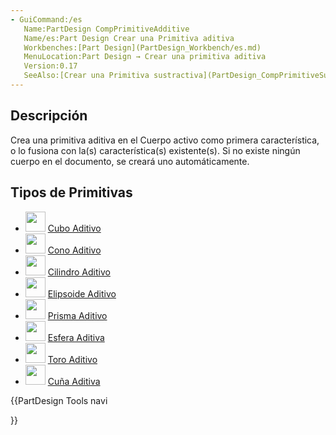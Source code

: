 ```yaml
---
- GuiCommand:/es
   Name:PartDesign CompPrimitiveAdditive
   Name/es:Part Design Crear una Primitiva aditiva
   Workbenches:[Part Design](PartDesign_Workbench/es.md)
   MenuLocation:Part Design → Crear una primitiva aditiva
   Version:0.17
   SeeAlso:[Crear una Primitiva sustractiva](PartDesign_CompPrimitiveSubtractive/es.md)
---
```


## Descripción

Crea una primitiva aditiva en el Cuerpo activo como primera característica, o lo fusiona con la(s) característica(s) existente(s). Si no existe ningún cuerpo en el documento, se creará uno automáticamente.

## Tipos de Primitivas 

-   <img alt="" src=images/PartDesign_AdditiveBox.svg  style="width:32px;"> [Cubo Aditivo](PartDesign_AdditiveBox/es.md)
-   <img alt="" src=images/PartDesign_AdditiveCone.svg  style="width:32px;"> [Cono Aditivo](PartDesign_AdditiveCone/es.md)
-   <img alt="" src=images/PartDesign_AdditiveCylinder.svg  style="width:32px;"> [Cilindro Aditivo](PartDesign_AdditiveCylinder/es.md)
-   <img alt="" src=images/PartDesign_AdditiveEllipsoid.svg  style="width:32px;"> [Elipsoide Aditivo](PartDesign_AdditiveEllipsoid/es.md)
-   <img alt="" src=images/PartDesign_AdditivePrism.svg  style="width:32px;"> [Prisma Aditivo](PartDesign_AdditivePrism/es.md)
-   <img alt="" src=images/PartDesign_AdditiveSphere.svg  style="width:32px;"> [Esfera Aditiva](PartDesign_AdditiveSphere/es.md)
-   <img alt="" src=images/PartDesign_AdditiveTorus.svg  style="width:32px;"> [Toro Aditivo](PartDesign_AdditiveTorus/es.md)
-   <img alt="" src=images/PartDesign_AdditiveWedge.svg  style="width:32px;"> [Cuña Aditiva](PartDesign_AdditiveWedge/es.md)





{{PartDesign Tools navi

}} 
